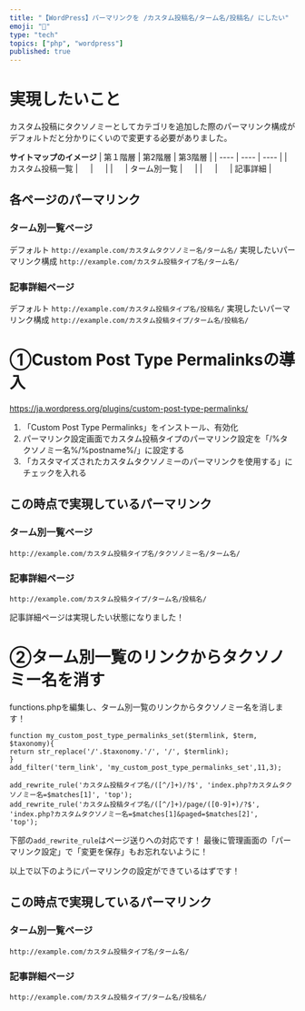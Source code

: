 ```yaml
---
title: "【WordPress】パーマリンクを /カスタム投稿名/ターム名/投稿名/ にしたい"
emoji: "🔗"
type: "tech"
topics: ["php", "wordpress"]
published: true
---
```


# 実現したいこと
カスタム投稿にタクソノミーとしてカテゴリを追加した際のパーマリンク構成がデフォルトだと分かりにくいので変更する必要がありました。

**サイトマップのイメージ**
| 第１階層 | 第2階層 | 第3階層 |
| ---- | ---- | ---- |
| カスタム投稿一覧 | 　 | 　 |
| 　 | ターム別一覧 | 　 |
| 　 | 　 | 記事詳細 |

## 各ページのパーマリンク
### ターム別一覧ページ
デフォルト
`http://example.com/カスタムタクソノミー名/ターム名/`
実現したいパーマリンク構成
`http://example.com/カスタム投稿タイプ名/ターム名/`
### 記事詳細ページ
デフォルト
`http://example.com/カスタム投稿タイプ名/投稿名/`
実現したいパーマリンク構成
`http://example.com/カスタム投稿タイプ/ターム名/投稿名/`

# ①Custom Post Type Permalinksの導入
https://ja.wordpress.org/plugins/custom-post-type-permalinks/

1. 「Custom Post Type Permalinks」をインストール、有効化
2. パーマリンク設定画面でカスタム投稿タイプのパーマリンク設定を「/%タクソノミー名%/%postname%/」に設定する
3. 「カスタマイズされたカスタムタクソノミーのパーマリンクを使用する」にチェックを入れる

## この時点で実現しているパーマリンク
### ターム別一覧ページ
`http://example.com/カスタム投稿タイプ名/タクソノミー名/ターム名/`
### 記事詳細ページ
`http://example.com/カスタム投稿タイプ/ターム名/投稿名/`

記事詳細ページは実現したい状態になりました！

# ②ターム別一覧のリンクからタクソノミー名を消す
functions.phpを編集し、ターム別一覧のリンクからタクソノミー名を消します！

```php:functions.php
function my_custom_post_type_permalinks_set($termlink, $term, $taxonomy){
return str_replace('/'.$taxonomy.'/', '/', $termlink);
}
add_filter('term_link', 'my_custom_post_type_permalinks_set',11,3);

add_rewrite_rule('カスタム投稿タイプ名/([^/]+)/?$', 'index.php?カスタムタクソノミー名=$matches[1]', 'top');
add_rewrite_rule('カスタム投稿タイプ名/([^/]+)/page/([0-9]+)/?$', 'index.php?カスタムタクソノミー名=$matches[1]&paged=$matches[2]',
'top');
```

下部の`add_rewrite_rule`はページ送りへの対応です！
最後に管理画面の「パーマリンク設定」で「変更を保存」もお忘れないように！

以上で以下のようにパーマリンクの設定ができているはずです！

## この時点で実現しているパーマリンク
### ターム別一覧ページ
`http://example.com/カスタム投稿タイプ名/ターム名/`
### 記事詳細ページ
`http://example.com/カスタム投稿タイプ/ターム名/投稿名/`